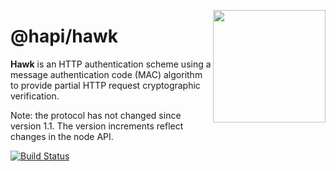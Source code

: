 <a href="http://hapijs.com"><img src="https://raw.githubusercontent.com/hapijs/assets/master/images/family.png" width="180px" align="right" /></a>

# @hapi/hawk

**Hawk** is an HTTP authentication scheme using a message authentication code (MAC) algorithm to provide partial
HTTP request cryptographic verification.

Note: the protocol has not changed since version 1.1. The version increments reflect changes in the node API.

[![Build Status](https://travis-ci.org/hapijs/hawk.svg?branch=master)](https://travis-ci.org/hapijs/hawk)